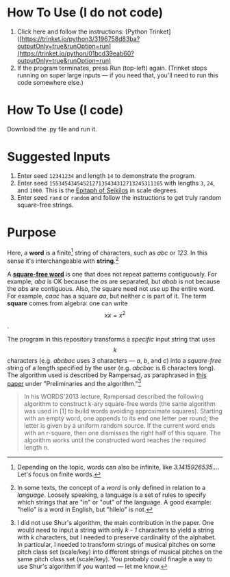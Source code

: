 # How To Use (I do not code)
1. Click here and follow the instructions: [Python Trinket]([https://trinket.io/python3/3196758d83ba?outputOnly=true&runOption=run](https://trinket.io/python/01bcd39eab60?outputOnly=true&runOption=run)
2. If the program terminates, press Run (top-left) again. (Trinket stops running on super large inputs — if you need that, you'll need to run this code somewhere else.)

# How To Use (I code)
Download the .py file and run it.

# Suggested Inputs
1. Enter seed `12341234` and length `14` to demonstrate the program.
2. Enter seed `1553454345452127135434312713245311165` with lengths `3`, `24`, and `1000`. This is the [Epitaph of Seikilos](https://en.wikipedia.org/wiki/Seikilos_epitaph) in scale degrees.
3. Enter seed `rand` or `random` and follow the instructions to get truly random square-free strings.

# Purpose
Here, a **word** is a finite[^***] string of characters, such as _abc_ or _123_. In this sense it's interchangeable with **string**.[^*]

A **[square-free word](https://en.wikipedia.org/wiki/Square-free_word)** is one that does not repeat patterns contiguously. For example, *aba* is OK because the *a*s are separated, but *abab* is not because the *ab*s are contiguous. Also, the square need not use up the entire word. For example, *caac* has a square *aa*, but neither *c* is part of it. The term **square** comes from algebra: one can write $$xx = x^2$$.

The program in this repository transforms a *specific* input string that uses $$k$$ characters (e.g. *abcbac* uses 3 characters — *a*, *b*, and *c*) into a *square-free* string of a length specified by the user (e.g. *abcbac* is 6 characters long). The algorithm used is described by Rampersad, as paraphrased in [this paper](https://www.sciencedirect.com/science/article/pii/S0304397515006489?via%3Dihub) under "Preliminaries and the algorithm."[^**]

>In his WORDS'2013 lecture, Rampersad described the following algorithm to construct k-ary square-free words (the same algorithm was used in [1] to build words avoiding approximate squares). Starting with an empty word, one appends to its end one letter per round; the letter is given by a uniform random source. If the current word ends with an r-square, then one dismisses the right half of this square. The algorithm works until the constructed word reaches the required length n.

[^***]: Depending on the topic, words can also be infinite, like *3.1415926535...*. Let's focus on finite words.
[^*]: In some texts, the concept of a *word* is only defined in relation to a *language*. Loosely speaking, a language is a set of rules to specify which strings that are "in" or "out" of the language. A good example: "hello" is a word in English, but "hllelo" is not.
[^**]: I did not use Shur's algorithm, the main contribution in the paper. One would need to input a string with only *k - 1* characters to yield a string with *k* characters, but I needed to preserve cardinality of the alphabet. In particular, I needed to transform strings of musical pitches on some pitch class set (scale/key) into different strings of musical pitches on the same pitch class set (scale/key). You probably could finagle a way to use Shur's algorithm if you wanted — let me know.

